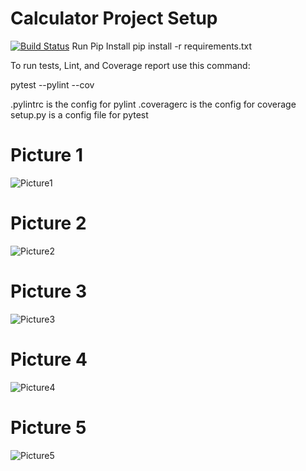 # Calculator Project Setup
[![Build Status](https://app.travis-ci.com/shilpa271/calc2.svg?branch=Refactor)](https://app.travis-ci.com/shilpa271/calc2)
Run Pip Install
pip install -r requirements.txt

To run tests, Lint, and Coverage report use this command:

pytest  --pylint --cov

.pylintrc is the config for pylint
.coveragerc is the config for coverage
setup.py is a config file for pytest
# Picture 1
![Picture1](web_calc_images/picture1.PNG)

# Picture 2
![Picture2](web_calc_images/picture2.PNG)

# Picture 3
![Picture3](web_calc_images/pitcure3.PNG)

# Picture 4
![Picture4](web_calc_images/pitcure4.PNG)

# Picture 5
![Picture5](web_calc_images/pitcure5.PNG)



